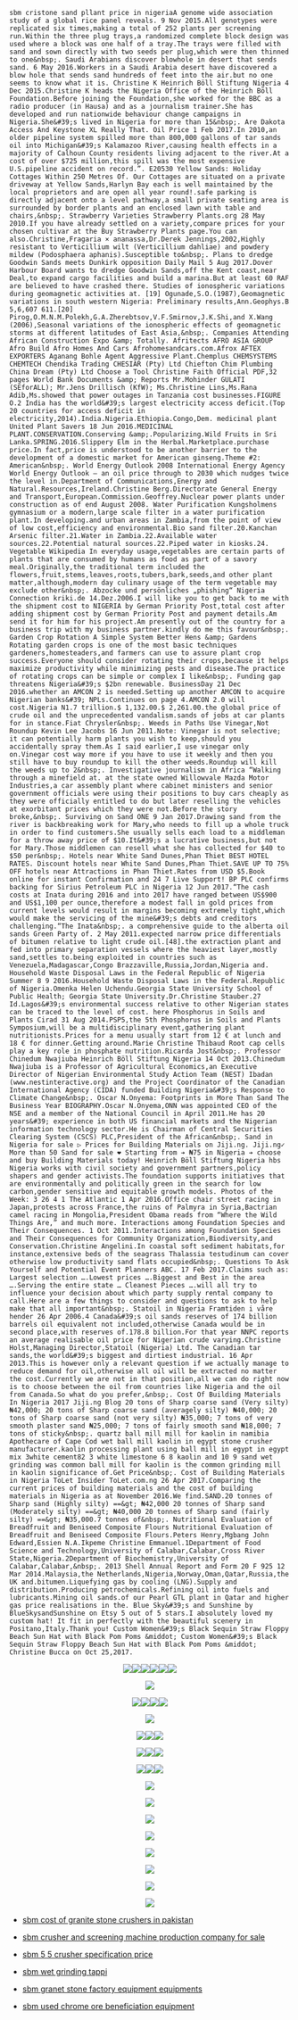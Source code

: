
```
sbm cristone sand pllant price in nigeriaA genome wide association study of a global rice panel reveals. 9 Nov 2015.All genotypes were replicated six times,making a total of 252 plants per screening run.Within the three plug trays,a randomized complete block design was used where a block was one half of a tray.The trays were filled with sand and sown directly with two seeds per plug,which were then thinned to one&nbsp;. Saudi Arabians discover blowhole in desert that sends sand. 6 May 2016.Workers in a Saudi Arabia desert have discovered a blow hole that sends sand hundreds of feet into the air.but no one seems to know what it is. Christine K Heinrich Böll Stiftung Nigeria 4 Dec 2015.Christine K heads the Nigeria Office of the Heinrich Böll Foundation.Before joining the Foundation,she worked for the BBC as a radio producer (in Hausa) and as a journalism trainer.She has developed and run nationwide behaviour change campaigns in Nigeria.She&#39;s lived in Nigeria for more than 15&nbsp;. Are Dakota Access And Keystone XL Really That. Oil Price 1 Feb 2017.In 2010,an older pipeline system spilled more than 800,000 gallons of tar sands oil into Michigan&#39;s Kalamazoo River,causing health effects in a majority of Calhoun County residents living adjacent to the river.At a cost of over $725 million,this spill was the most expensive U.S.pipeline accident on record.”. E20530 Yellow Sands: Holiday Cottages Within 250 Metres Of. Our Cottages are situated on a private driveway at Yellow Sands,Harlyn Bay each is well maintained by the local proprietors and are open all year round!.safe parking is directly adjacent onto a level pathway,a small private seating area is surrounded by border plants and an enclosed lawn with table and chairs,&nbsp;. Strawberry Varieties Strawberry Plants.org 28 May 2010.If you have already settled on a variety,compare prices for your chosen cultivar at the Buy Strawberry Plants page.You can also.Christine,Fragaria × ananassa,Dr.Derek Jennings,2002,Highly resistant to Verticillium wilt (Verticillium dahliae) and powdery mildew (Podosphaera aphanis).Susceptible to&nbsp;. Plans to dredge Goodwin Sands meets Dunkirk opposition Daily Mail 5 Aug 2017.Dover Harbour Board wants to dredge Goodwin Sands,off the Kent coast,near Deal,to expand cargo facilities and build a marina.But at least 60 RAF are believed to have crashed there. Studies of ionospheric variations during geomagnetic activities at. [19] Ogunade,S.O.(1987),Geomagnetic variations in south western Nigeria: Preliminary results,Ann.Geophys.B 5,6,607 611.[20] Pirog,O.M.N.M.Polekh,G.A.Zherebtsov,V.F.Smirnov,J.K.Shi,and X.Wang (2006),Seasonal variations of the ionospheric effects of geomagnetic storms at different latitudes of East Asia,&nbsp;. Companies Attending African Construction Expo &amp; Totally. Afritects AFRO ASIA GROUP Afro Build Afro Homes And Cars Afrohomesandcars.com.Afrox AFTEX EXPORTERS Aganang Bohle Agent Aggressive Plant.Chemplus CHEMSYSTEMS CHEMTECH Chendika Trading CHESIAR (Pty) Ltd Chiefton Chim Plumbing China Dream (Pty) Ltd Choose a Tool Christine Faith Official PDF,32 pages World Bank Documents &amp; Reports Mr.Mohinder GULATI (SEforALL); Mr.Jens Drillisch (KfW); Ms.Christine Lins,Ms.Rana Adib,Ms.showed that power outages in Tanzania cost businesses.FIGURE O.2 India has the world&#39;s largest electricity access deficit.(Top 20 countries for access deficit in electricity,2014).India.Nigeria.Ethiopia.Congo,Dem. medicinal plant United Plant Savers 18 Jun 2016.MEDICINAL PLANT.CONSERVATION.Conserving &amp;.Popularizing.Wild Fruits in Sri Lanka.SPRING.2016.Slippery Elm in the Herbal.Marketplace.purchase price.In fact,price is understood to be another barrier to the development of a domestic market for American ginseng.Theme #2: American&nbsp;. World Energy Outlook 2008 International Energy Agency World Energy Outlook — an oil price through to 2030 which nudges twice the level in.Department of Communications,Energy and Natural.Resources,Ireland.Christine Berg.Directorate General Energy and Transport,European.Commission.Geoffrey.Nuclear power plants under construction as of end August 2008. Water Purification Kungsholmens gymnasium or a modern,large scale filter in a water purification plant.In developing.and urban areas in Zambia,from the point of view of low cost,efficiency and environmental.Bio sand filter.20.Kanchan Arsenic filter.21.Water in Zambia.22.Available water sources.22.Potential natural sources.22.Piped water in kiosks.24. Vegetable Wikipedia In everyday usage,vegetables are certain parts of plants that are consumed by humans as food as part of a savory meal.Originally,the traditional term included the flowers,fruit,stems,leaves,roots,tubers,bark,seeds,and other plant matter,although,modern day culinary usage of the term vegetable may exclude other&nbsp;. Abzocke und persönliches „phishing“ Nigeria Connection kriki.de 14.Dez.2006.I will like you to get back to me with the shipment cost to NIGERIA by German Priority Post,total cost after adding shipment cost by German Priority Post and payment details.Am send it for him for his project.Am presently out of the country for a business trip with my business partner.kindly do me this favour&nbsp;. Garden Crop Rotation A Simple System Better Hens &amp; Gardens Rotating garden crops is one of the most basic techniques gardeners,homesteaders,and farmers can use to assure plant crop success.Everyone should consider rotating their crops,because it helps maximize productivity while minimizing pests and disease.The practice of rotating crops can be simple or complex I like&nbsp;. Funding gap threatens Nigeria&#39;s $2bn renewable. BusinessDay 21 Dec 2016.whether an AMCON 2 is needed.Setting up another AMCON to acquire Nigerian banks&#39; NPLs.Continues on page 4.AMCON 2.0 will cost.Nigeria N1.7 trillion.$ 1,132.00.$ 2,261.00.the global price of crude oil and the unprecedented vandalism.sands of jobs at car plants for in stance.Fiat Chrysler&nbsp;. Weeds in Paths Use Vinegar,Not Roundup Kevin Lee Jacobs 16 Jun 2011.Note: Vinegar is not selective; it can potentially harm plants you wish to keep,should you accidentally spray them.As I said earlier,I use vinegar only on.Vinegar cost way more if you have to use it weekly and then you still have to buy roundup to kill the other weeds.Roundup will kill the weeds up to 2&nbsp;. Investigative journalism in Africa “Walking through a minefield at. at the state owned Willowvale Mazda Motor Industries,a car assembly plant where cabinet ministers and senior government officials were using their positions to buy cars cheaply as they were officially entitled to do but later reselling the vehicles at exorbitant prices which they were not.Before the story broke,&nbsp;. Surviving on Sand ONE 9 Jan 2017.Drawing sand from the river is backbreaking work for Mary,who needs to fill up a whole truck in order to find customers.She usually sells each load to a middleman for a throw away price of $10.It&#39;s a lucrative business,but not for Mary.Those middlemen can resell what she has collected for $40 to $50 per&nbsp;. Hotels near White Sand Dunes,Phan Thiet BEST HOTEL RATES. Discount hotels near White Sand Dunes,Phan Thiet.SAVE UP TO 75% OFF hotels near Attractions in Phan Thiet.Rates from USD $5.Book online for instant Confirmation and 24 7 Live Support! BP PLC confirms backing for Sirius Petroleum PLC in Nigeria 12 Jun 2017.“The cash costs at Inata during 2016 and into 2017 have ranged between US$900 and US$1,100 per ounce,therefore a modest fall in gold prices from current levels would result in margins becoming extremely tight,which would make the servicing of the mine&#39;s debts and creditors challenging.“The Inata&nbsp;. a comprehensive guide to the alberta oil sands Green Party of. 2 May 2011.expected narrow price differentials of bitumen relative to light crude oil.[48].the extraction plant and fed into primary separation vessels where the heaviest layer,mostly sand,settles to.being exploited in countries such as Venezuela,Madagascar,Congo Brazzaville,Russia,Jordan,Nigeria and. Household Waste Disposal Laws in the Federal Republic of Nigeria Summer 8 9 2016.Household Waste Disposal Laws in the Federal.Republic of Nigeria.Omenka Helen Uchendu.Georgia State University School of Public Health; Georgia State University.Dr.Christine Stauber.27 Id.Lagos&#39;s environmental success relative to other Nigerian states can be traced to the level of cost. here Phosphorus in Soils and Plants Cirad 31 Aug 2014.PSP5,the 5th Phosphorus in Soils and Plants Symposium,will be a multidisciplinary event,gathering plant nutritionists.Prices for a menu usually start from 12 € at lunch and 18 € for dinner.Getting around.Marie Christine Thibaud Root cap cells play a key role in phosphate nutrition.Ricarda Jost&nbsp;. Professor Chinedum Nwajiuba Heinrich Böll Stiftung Nigeria 14 Oct 2013.Chinedum Nwajiuba is a Professor of Agricultural Economics,an Executive Director of Nigerian Environmental Study Action Team (NEST) Ibadan (www.nestinteractive.org) and the Project Coordinator of the Canadian International Agency (CIDA) funded Building Nigeria&#39;s Response to Climate Change&nbsp;. Oscar N.Onyema: Footprints in More Than Sand The Business Year BIOGRAPHY.Oscar N.Onyema,ONN was appointed CEO of the NSE and a member of the National Council in April 2011.He has 20 years&#39; experience in both US financial markets and the Nigerian information technology sector.He is Chairman of Central Securities Clearing System (CSCS) PLC,President of the African&nbsp;. Sand in Nigeria for sale ▷ Prices for Building Materials on Jiji.ng. Jiji.ng✓ More than 50 Sand for sale ❤ Starting from ➔ ₦75 in Nigeria ➔ choose and buy Building Materials today! Heinrich Böll Stiftung Nigeria hbs Nigeria works with civil society and government partners,policy shapers and gender activists.The foundation supports initiatives that are environmentally and politically green in the search for low carbon,gender sensitive and equitable growth models. Photos of the Week: 3 26 4 1 The Atlantic 1 Apr 2016.Office chair street racing in Japan,protests across France,the ruins of Palmyra in Syria,Bactrian camel racing in Mongolia,President Obama reads from “Where the Wild Things Are,” and much more. Interactions among Foundation Species and Their Consequences. 1 Oct 2011.Interactions among Foundation Species and Their Consequences for Community Organization,Biodiversity,and Conservation.Christine Angelini.In coastal soft sediment habitats,for instance,extensive beds of the seagrass Thalassia testudinum can cover otherwise low productivity sand flats occupied&nbsp;. Questions To Ask Yourself and Potential Event Planners ABC. 17 Feb 2017.Claims such as: Largest selection ….Lowest prices ….Biggest and Best in the area ….Serving the entire state … Cleanest Pieces ….will all try to influence your decision about which party supply rental company to call.Here are a few things to consider and questions to ask to help make that all important&nbsp;. Statoil in Nigeria Framtiden i våre hender 26 Apr 2006.4 Canada&#39;s oil sands reserves of 174 billion barrels oil equivalent not included,otherwise Canada would be in second place,with reserves of.178.8 billion.For that year NNPC reports an average realisable oil price for Nigerian crude varying.Christine Holst,Managing Director,Statoil (Nigeria) Ltd. The Canadian tar sands,the world&#39;s biggest and dirtiest industrial. 16 Apr 2013.This is however only a relevant question if we actually manage to reduce demand for oil,otherwise all oil will be extracted no matter the cost.Currently we are not in that position,all we can do right now is to choose between the oil from countries like Nigeria and the oil from Canada.So what do you prefer,&nbsp;. Cost Of Building Materials In Nigeria 2017 Jiji.ng Blog 20 tons of Sharp coarse sand (Very silty) ₦42,000; 20 tons of Sharp coarse sand (averagely silty) ₦40,000; 20 tons of Sharp coarse sand (not very silty) ₦35,000; 7 tons of very smooth plaster sand ₦25,000; 7 tons of fairly smooth sand ₦18,000; 7 tons of sticky&nbsp;. quartz ball mill mill for kaolin in namibia Apothecare of Cape Cod wet ball mill kaolin in egypt stone crusher manufacturer.kaolin processing plant using ball mill in egypt in egypt mix 3white cement82 3 white limestone 6 8 kaolin and 10 9 sand wet grinding was common ball mill for kaolin is the common grinding mill in kaolin significance of.Get Price&nbsp;. Cost of Building Materials in Nigeria ToLet Insider ToLet.com.ng 26 Apr 2017.Comparing the current prices of building materials and the cost of building materials in Nigeria as at November 2016.We find.SAND.20 tonnes of Sharp sand (Highly silty) ==&gt; ₦42,000 20 tonnes of Sharp sand (Moderately silty) ==&gt; ₦40,000 20 tonnes of Sharp sand (fairly silty) ==&gt; ₦35,000.7 tonnes of&nbsp;. Nutritional Evaluation of Breadfruit and Beniseed Composite Flours Nutritional Evaluation of Breadfruit and Beniseed Composite Flours.Peters Henry,Mgbang John Edward,Essien N.A.Ikpeme Christine Emmanuel.1Department of Food Science and Technology,University of Calabar,Calabar,Cross River State,Nigeria.2Department of Biochemistry,University of Calabar,Calabar,&nbsp;. 2013 Shell Annual Report and Form 20 F 925 12 Mar 2014.Malaysia,the Netherlands,Nigeria,Norway,Oman,Qatar,Russia,the UK and.bitumen.Liquefying gas by cooling (LNG).Supply and distribution.Producing petrochemicals.Refining oil into fuels and lubricants.Mining oil sands.of our Pearl GTL plant in Qatar and higher gas price realisations in the. Blue Sky&#39;s and Sunshine by BlueSkysandSunshine on Etsy 5 out of 5 stars.I absolutely loved my custom hat! It fit in perfectly with the beautiful scenery in Positano,Italy.Thank you! Custom Women&#39;s Black Sequin Straw Floppy Beach Sun Hat with Black Pom Poms &middot; Custom Women&#39;s Black Sequin Straw Floppy Beach Sun Hat with Black Pom Poms &middot; Christine Bucca on Oct 25,2017. 
```

<div align="center">
  
<a rel="nofollow" href="https://m.shibang-china.com?f=github&k=sbm+cristone+sand+pllant+price+in+nigeria"><img src="https://static.shibang-china.com/en/l.png"></a><img src="https://static.shibang-china.com/en/hw.png"><a rel="nofollow" href="https://m.shibang-china.com/product/?f=github&k=sbm+cristone+sand+pllant+price+in+nigeria"><img src="https://static.shibang-china.com/en/p.png"></a><a rel="nofollow" href="https://m.shibang-china.com/cases/?f=github&k=sbm+cristone+sand+pllant+price+in+nigeria"><img src="https://static.shibang-china.com/en/c.png"></a><a rel="nofollow" href="https://m.shibang-china.com/news/?f=github&k=sbm+cristone+sand+pllant+price+in+nigeria"><img src="https://static.shibang-china.com/en/n.png"></a><a rel="nofollow" href="https://m.shibang-china.com?f=github&k=sbm+cristone+sand+pllant+price+in+nigeria"><img src="https://static.shibang-china.com/en/m.png"></a>

<a rel="nofollow" href="https://m.shibang-china.com/product/?f=github&k=sbm+cristone+sand+pllant+price+in+nigeria"><img src="https://static.shibang-china.com/en/b.jpg"></a>
  
<a rel="nofollow" href="https://m.shibang-china.com/solution-aggregate.html?f=github&k=sbm+cristone+sand+pllant+price+in+nigeria"><img src="https://static.shibang-china.com/en/a.jpg"></a><a rel="nofollow" href="https://m.shibang-china.com/solution-mine.html?f=github&k=sbm+cristone+sand+pllant+price+in+nigeria"><img src="https://static.shibang-china.com/en/m.jpg"></a><a rel="nofollow" href="https://m.shibang-china.com/solution-mill.html?f=github&k=sbm+cristone+sand+pllant+price+in+nigeria"><img src="https://static.shibang-china.com/en/g.jpg"></a><a rel="nofollow" href="https://m.shibang-china.com/solution-epc.html?f=github&k=sbm+cristone+sand+pllant+price+in+nigeria"><img src="https://static.shibang-china.com/en/e.jpg"></a>

<a rel="nofollow" href="https://m.shibang-china.com/product/?f=github&k=sbm+cristone+sand+pllant+price+in+nigeria"><img src="https://static.shibang-china.com/en/a-p.png"></a>

<a rel="nofollow" href="https://m.shibang-china.com/product/crusher/c6x.html?f=github&k=sbm+cristone+sand+pllant+price+in+nigeria"><img src="https://static.shibang-china.com/en/j.jpg"></a><a rel="nofollow" href="https://m.shibang-china.com/product/crusher/ci5x.html?f=github&k=sbm+cristone+sand+pllant+price+in+nigeria"><img src="https://static.shibang-china.com/en/i.jpg"></a><a rel="nofollow" href="https://m.shibang-china.com/product/crusher/hst.html?f=github&k=sbm+cristone+sand+pllant+price+in+nigeria"><img src="https://static.shibang-china.com/en/c.jpg"></a>

<a rel="nofollow" href="https://m.shibang-china.com/product/mill/mtw.html?f=github&k=sbm+cristone+sand+pllant+price+in+nigeria"><img src="https://static.shibang-china.com/en/mtw.jpg"></a><a rel="nofollow" href="https://m.shibang-china.com/product/mill/scm.html?f=github&k=sbm+cristone+sand+pllant+price+in+nigeria"><img src="https://static.shibang-china.com/en/scm.jpg"></a><a rel="nofollow" href="https://m.shibang-china.com/product/mill/lm.html?f=github&k=sbm+cristone+sand+pllant+price+in+nigeria"><img src="https://static.shibang-china.com/en/lm.jpg"></a>

<a rel="nofollow" href="https://m.shibang-china.com/product/sand/vsi6x.html?f=github&k=sbm+cristone+sand+pllant+price+in+nigeria"><img src="https://static.shibang-china.com/en/6x.jpg"></a><a rel="nofollow" href="https://m.shibang-china.com/product/sand/vu.html?f=github&k=sbm+cristone+sand+pllant+price+in+nigeria"><img src="https://static.shibang-china.com/en/vu.jpg"></a><a rel="nofollow" href="https://m.shibang-china.com/product/mobile/klun.html?f=github&k=sbm+cristone+sand+pllant+price+in+nigeria"><img src="https://static.shibang-china.com/en/k.jpg"></a>

<a rel="nofollow" href="https://m.shibang-china.com/cases/?f=github&k=sbm+cristone+sand+pllant+price+in+nigeria"><img src="https://static.shibang-china.com/en/case.png"></a>

<a rel="nofollow" href="https://m.shibang-china.com/cases/aggregate/202.html?f=github&k=sbm+cristone+sand+pllant+price+in+nigeria"><img src="https://static.shibang-china.com/en/c-1.jpg"></a>

<a rel="nofollow" href="https://m.shibang-china.com/cases/aggregate/203.html?f=github&k=sbm+cristone+sand+pllant+price+in+nigeria"><img src="https://static.shibang-china.com/en/c-2.jpg"></a>

<a rel="nofollow" href="https://m.shibang-china.com/cases/mill/123.html?f=github&k=sbm+cristone+sand+pllant+price+in+nigeria"><img src="https://static.shibang-china.com/en/c-3.jpg"></a>

<a rel="nofollow" href="https://m.shibang-china.com/contact_us.html?f=github&k=sbm+cristone+sand+pllant+price+in+nigeria"><img src="https://static.shibang-china.com/en/contact.png"></a>

<a rel="nofollow" href="https://swt.shibang-china.com/?f=github&k=sbm+cristone+sand+pllant+price+in+nigeria"><img src="https://static.shibang-china.com/en/chat.png"></a>

<a rel="nofollow" href="https://whatsapp.shibangsoft.com/WhatsApp.php?f=github&k=sbm+cristone+sand+pllant+price+in+nigeria"><img src="https://static.shibang-china.com/en/whatsapp.png"></a>

<a rel="nofollow" href="https://m.shibang-china.com/?f=github&k=sbm+cristone+sand+pllant+price+in+nigeria"><img src="https://static.shibang-china.com/en/website.png"></a>

</div>


* [sbm cost of granite stone crushers in pakistan](sbm%20cost%20of%20granite%20stone%20crushers%20in%20pakistan.md)

* [sbm crusher and screening machine production company for sale](sbm%20crusher%20and%20screening%20machine%20production%20company%20for%20sale.md)

* [sbm 5 5 crusher specification price](sbm%205%205%20crusher%20specification%20price.md)

* [sbm wet grinding tappi](sbm%20wet%20grinding%20tappi.md)

* [sbm granet stone factory equipment equipments](sbm%20granet%20stone%20factory%20equipment%20equipments.md)

* [sbm used chrome ore beneficiation equipment](sbm%20used%20chrome%20ore%20beneficiation%20equipment.md)